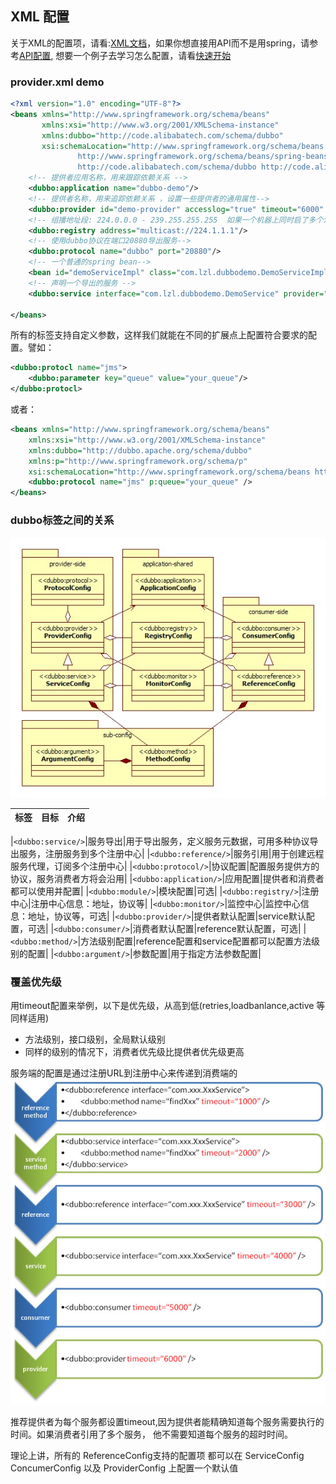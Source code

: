 ## XML 配置
关于XML的配置项，请看:[XML文档]()，如果你想直接用API而不是用spring，请参考[API配置](./5.3API配置.md),
想要一个例子去学习怎么配置，请看[快速开始](../../doc/2、快速开始/2.1快速开始.md)

### provider.xml demo
```xml
<?xml version="1.0" encoding="UTF-8"?>
<beans xmlns="http://www.springframework.org/schema/beans"
       xmlns:xsi="http://www.w3.org/2001/XMLSchema-instance"
       xmlns:dubbo="http://code.alibabatech.com/schema/dubbo"
       xsi:schemaLocation="http://www.springframework.org/schema/beans
               http://www.springframework.org/schema/beans/spring-beans-3.0.xsd
               http://code.alibabatech.com/schema/dubbo http://code.alibabatech.com/schema/dubbo/dubbo.xsd ">
    <!-- 提供者应用名称，用来跟踪依赖关系 -->
    <dubbo:application name="dubbo-demo"/>
    <!-- 提供者名称，用来追踪依赖关系 ，设置一些提供者的通用属性-->
    <dubbo:provider id="demo-provider" accesslog="true" timeout="6000" application="dubbo-demo"/>
    <!-- 组播地址段: 224.0.0.0 - 239.255.255.255  如果一个机器上同时启了多个消费者进程，消费者需声明 unicast=false，否则只会有一个消费者能收到消息：-->
    <dubbo:registry address="multicast://224.1.1.1"/>
    <!-- 使用dubbo协议在端口20880导出服务-->
    <dubbo:protocol name="dubbo" port="20880"/>
    <!-- 一个普通的spring bean-->
    <bean id="demoServiceImpl" class="com.lzl.dubbodemo.DemoServiceImpl"/>
    <!-- 声明一个导出的服务 -->
    <dubbo:service interface="com.lzl.dubbodemo.DemoService" provider="demo-provider" ref="demoServiceImpl"/>

</beans>
```

所有的标签支持自定义参数，这样我们就能在不同的扩展点上配置符合要求的配置。譬如：
```xml
<dubbo:protocl name="jms">
    <dubbo:parameter key="queue" value="your_queue"/>
</dubbo:protocl>
```
或者：
```xml
<beans xmlns="http://www.springframework.org/schema/beans"
    xmlns:xsi="http://www.w3.org/2001/XMLSchema-instance"
    xmlns:dubbo="http://dubbo.apache.org/schema/dubbo"
    xmlns:p="http://www.springframework.org/schema/p"
    xsi:schemaLocation="http://www.springframework.org/schema/beans http://www.springframework.org/schema/beans/spring-beans-4.3.xsd http://dubbo.apache.org/schema/dubbo http://dubbo.apache.org/schema/dubbo/dubbo.xsd">  
    <dubbo:protocol name="jms" p:queue="your_queue" />  
</beans>
```
### dubbo标签之间的关系
![Alt dubboconfig](../img/dubbo-config.jpg)

|标签|目标|介绍|
|------|---------|---------|

|```<dubbo:service/>```|服务导出|用于导出服务，定义服务元数据，可用多种协议导出服务，注册服务到多个注册中心|
|```<dubbo:reference/>```|服务引用|用于创建远程服务代理，订阅多个注册中心|
|```<dubbo:protocol/>```|协议配置|配置服务提供方的协议，服务消费者方将会沿用|
|```<dubbo:application/>```|应用配置|提供者和消费者都可以使用并配置|
|```<dubbo:module/>```|模块配置|可选|
|```<dubbo:registry/>```|注册中心|注册中心信息：地址，协议等|
|```<dubbo:monitor/>```|监控中心|监控中心信息：地址，协议等，可选|
|```<dubbo:provider/>```|提供者默认配置|service默认配置，可选|
|```<dubbo:consumer/>```|消费者默认配置|reference默认配置，可选|
|```<dubbo:method/>```|方法级别配置|reference配置和service配置都可以配置方法级别的配置|
|```<dubbo:argument/>```|参数配置|用于指定方法参数配置|

### 覆盖优先级
用timeout配置来举例，以下是优先级，从高到低(retries,loadbanlance,active 等同样适用)
- 方法级别，接口级别，全局默认级别
- 同样的级别的情况下，消费者优先级比提供者优先级更高

服务端的配置是通过注册URL到注册中心来传递到消费端的
![Alt dubboconfigoverride](../img/dubbo-config-override.jpg)

推荐提供者为每个服务都设置timeout,因为提供者能精确知道每个服务需要执行的时间。如果消费者引用了多个服务，
他不需要知道每个服务的超时时间。

理论上讲，所有的 ReferenceConfig支持的配置项 都可以在 ServiceConfig ConcumerConfig 以及 ProviderConfig
上配置一个默认值




